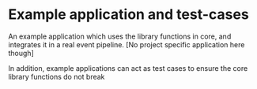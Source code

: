 # Example application and test-cases

An example application which uses the library functions in core, and integrates it in a real event pipeline. [No project specific application here though]

In addition, example applications can act as test cases to ensure the core library functions do not break
